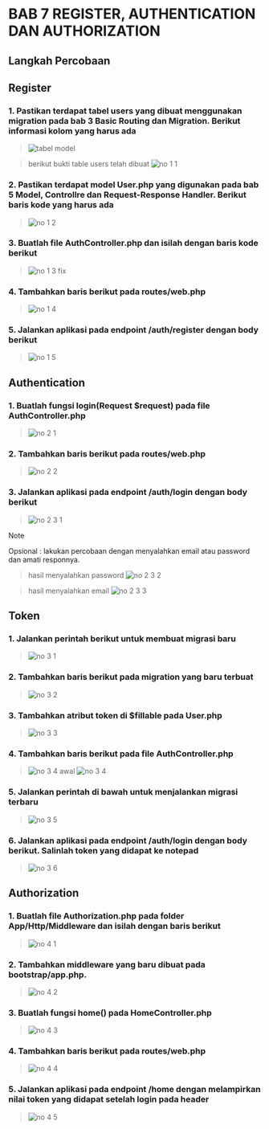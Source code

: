 # BAB 7 REGISTER, AUTHENTICATION DAN AUTHORIZATION

## Langkah Percobaan
## Register 
### 1.	Pastikan terdapat tabel users yang dibuat menggunakan migration pada bab 3 Basic Routing dan Migration. Berikut informasi kolom yang harus ada
> ![tabel model](https://github.com/anasRafitiya/Praktikum-Pemrograman-Integratif/assets/125624764/01704c0c-9236-4c4a-b591-38904410d0e7)

> berikut bukti table users telah dibuat
> ![no 1 1](https://github.com/anasRafitiya/Praktikum-Pemrograman-Integratif/assets/125624764/8b10021f-dcee-4d8a-af35-1e7fac8cab58)

### 2.	Pastikan terdapat model User.php yang digunakan pada bab 5 Model, Controllre dan Request-Response Handler. Berikut baris kode yang harus ada
> ![no 1 2](https://github.com/anasRafitiya/Praktikum-Pemrograman-Integratif/assets/125624764/06c876f3-765e-438c-b252-5ec3d2f9ef04)

### 3.	Buatlah file AuthController.php dan isilah dengan baris kode berikut
> ![no 1 3 fix](https://github.com/anasRafitiya/Praktikum-Pemrograman-Integratif/assets/125624764/10dd9717-1444-4540-bb7b-9d66e02f7591)

### 4.	Tambahkan baris berikut pada routes/web.php
> ![no 1 4](https://github.com/anasRafitiya/Praktikum-Pemrograman-Integratif/assets/125624764/93975886-553d-4353-817b-130fb124d508)

### 5.	Jalankan aplikasi pada endpoint /auth/register dengan body berikut 
> ![no 1 5](https://github.com/anasRafitiya/Praktikum-Pemrograman-Integratif/assets/125624764/a0f19266-58ca-4781-b5e7-e69c1480ff1d)

## Authentication
### 1.	Buatlah fungsi login(Request $request) pada file AuthController.php
> ![no 2 1](https://github.com/anasRafitiya/Praktikum-Pemrograman-Integratif/assets/125624764/1e1f005d-d1fb-45fe-80b3-0c9e58627e82)

### 2.	Tambahkan baris berikut pada routes/web.php
> ![no 2 2](https://github.com/anasRafitiya/Praktikum-Pemrograman-Integratif/assets/125624764/a688b049-f132-4056-a9c0-741f96a94bf3)

### 3.	Jalankan aplikasi pada endpoint /auth/login dengan body berikut
> ![no 2 3 1](https://github.com/anasRafitiya/Praktikum-Pemrograman-Integratif/assets/125624764/f8bd8eac-b323-44f8-bb49-28d05d2a8fb9)

> [!Note]
> Opsional : lakukan percobaan dengan menyalahkan email atau password dan amati responnya.

> hasil menyalahkan password
> ![no 2 3 2](https://github.com/anasRafitiya/Praktikum-Pemrograman-Integratif/assets/125624764/5ced787e-f15a-4b0a-84db-fab8bd566627)

> hasil menyalahkan email
> ![no 2 3 3](https://github.com/anasRafitiya/Praktikum-Pemrograman-Integratif/assets/125624764/b574eb64-f068-4d12-b1d7-4955d276fe8b)

## Token
### 1.	Jalankan perintah berikut untuk membuat migrasi baru
> ![no 3 1](https://github.com/anasRafitiya/Praktikum-Pemrograman-Integratif/assets/125624764/1ec4dbe5-a0a2-4ac1-8ee0-9339ed5ac8df)

### 2.	Tambahkan baris berikut pada migration yang baru terbuat
> ![no 3 2](https://github.com/anasRafitiya/Praktikum-Pemrograman-Integratif/assets/125624764/805151f8-2f50-487c-bd47-806bf03fb534)

### 3.	Tambahkan atribut token di $fillable pada User.php
> ![no 3 3](https://github.com/anasRafitiya/Praktikum-Pemrograman-Integratif/assets/125624764/a07557dc-14d8-423c-8758-35dd67c87639)

### 4.	Tambahkan baris berikut pada file AuthController.php
> ![no 3 4 awal](https://github.com/anasRafitiya/Praktikum-Pemrograman-Integratif/assets/125624764/d2af8547-62e0-4539-be7e-e0ddae3b83b4)
> ![no 3 4](https://github.com/anasRafitiya/Praktikum-Pemrograman-Integratif/assets/125624764/e364e946-f541-4bcf-a1a4-d46b831a3ec6)

### 5.	Jalankan perintah di bawah untuk menjalankan migrasi terbaru
> ![no 3 5](https://github.com/anasRafitiya/Praktikum-Pemrograman-Integratif/assets/125624764/2486b2ba-ccf6-44a7-b4c9-8152c85e6439)

### 6.	Jalankan aplikasi pada endpoint /auth/login dengan body berikut. Salinlah token yang didapat ke notepad
> ![no 3 6](https://github.com/anasRafitiya/Praktikum-Pemrograman-Integratif/assets/125624764/76bc610f-04d0-4b6d-91b7-3bcf4fcbf708)


## Authorization 
### 1.	Buatlah file Authorization.php pada folder App/Http/Middleware dan isilah dengan baris berikut
> ![no 4 1](https://github.com/anasRafitiya/Praktikum-Pemrograman-Integratif/assets/125624764/05128186-3855-4db3-b807-38da57f3b26a)

### 2.	Tambahkan middleware yang baru dibuat pada bootstrap/app.php.
> ![no 4 2](https://github.com/anasRafitiya/Praktikum-Pemrograman-Integratif/assets/125624764/e3182317-de81-4819-9dcc-24c1b4bded19)

### 3.	Buatlah fungsi home() pada HomeController.php
> ![no 4 3](https://github.com/anasRafitiya/Praktikum-Pemrograman-Integratif/assets/125624764/49869a48-42e9-4c81-ac00-2f1ab8d62ccb)

### 4.	Tambahkan baris berikut pada routes/web.php
> ![no 4 4](https://github.com/anasRafitiya/Praktikum-Pemrograman-Integratif/assets/125624764/a31f4341-6791-47dd-8996-82dc7f4a5e8a)

### 5.	Jalankan aplikasi pada endpoint /home dengan melampirkan nilai token yang didapat setelah login pada header
> ![no 4 5](https://github.com/anasRafitiya/Praktikum-Pemrograman-Integratif/assets/125624764/58e620e8-6be0-46a3-ae8f-4dd2bcc8bae8)
